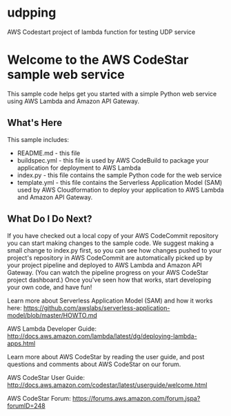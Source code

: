 # udpping
AWS Codestart project of lambda function for testing UDP service

Welcome to the AWS CodeStar sample web service
==============================================

This sample code helps get you started with a simple Python web service using
AWS Lambda and Amazon API Gateway.

What's Here
-----------

This sample includes:

* README.md - this file
* buildspec.yml - this file is used by AWS CodeBuild to package your
  application for deployment to AWS Lambda
* index.py - this file contains the sample Python code for the web service
* template.yml - this file contains the Serverless Application Model (SAM) used
  by AWS Cloudformation to deploy your application to AWS Lambda and Amazon API
  Gateway.


What Do I Do Next?
------------------

If you have checked out a local copy of your AWS CodeCommit repository you can
start making changes to the sample code.  We suggest making a small change to
index.py first, so you can see how changes pushed to your project's repository
in AWS CodeCommit are automatically picked up by your project pipeline and
deployed to AWS Lambda and Amazon API Gateway.  (You can watch the pipeline
progress on your AWS CodeStar project dashboard.)  Once you've seen how that
works, start developing your own code, and have fun!

Learn more about Serverless Application Model (SAM) and how it works here:
https://github.com/awslabs/serverless-application-model/blob/master/HOWTO.md

AWS Lambda Developer Guide:
http://docs.aws.amazon.com/lambda/latest/dg/deploying-lambda-apps.html

Learn more about AWS CodeStar by reading the user guide, and post questions and
comments about AWS CodeStar on our forum.

AWS CodeStar User Guide:
http://docs.aws.amazon.com/codestar/latest/userguide/welcome.html

AWS CodeStar Forum: https://forums.aws.amazon.com/forum.jspa?forumID=248
